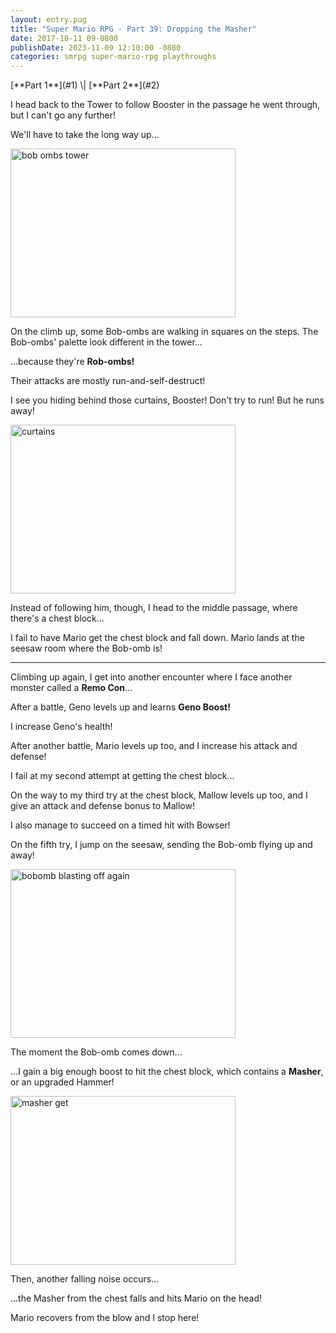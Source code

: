 ```yaml
---
layout: entry.pug
title: "Super Mario RPG - Part 39: Dropping the Masher"
date: 2017-10-11 09-0800
publishDate: 2023-11-09 12:10:00 -0800
categories: smrpg super-mario-rpg playthroughs
---
```


<p class="entry-partination" markdown="1">[**Part 1**](#1) \| [**Part 2**](#2)</p>

<a name="1"></a>

I head back to the Tower to follow Booster in the passage he went through, but I can't go any further!

We'll have to take the long way up...

<img src="https://i.imgur.com/n7UDs9G.png" alt="bob ombs tower" width="360" height="270" id="liveblog" />

On the climb up, some Bob-ombs are walking in squares on the steps. The Bob-ombs' palette look different in the tower...

...because they're **Rob-ombs!**

Their attacks are mostly run-and-self-destruct!

I see you hiding behind those curtains, Booster! Don't try to run! But he runs away!

<img src="https://i.imgur.com/fwqFpIt.png" alt="curtains" width="360" height="270" id="liveblog" />

Instead of following him, though, I head to the middle passage, where there's a chest block...

I fail to have Mario get the chest block and fall down. Mario lands at the seesaw room where the Bob-omb is!

<a name="2"></a>

---

Climbing up again, I get into another encounter where I face another monster called a **Remo Con**...

After a battle, Geno levels up and learns **Geno Boost!**

I increase Geno's health!

After another battle, Mario levels up too, and I increase his attack and defense!

I fail at my second attempt at getting the chest block...

On the way to my third try at the chest block, Mallow levels up too, and I give an attack and defense bonus to Mallow!

I also manage to succeed on a timed hit with Bowser!

On the fifth try, I jump on the seesaw, sending the Bob-omb flying up and away!

<img src="https://i.imgur.com/Im6rEoT.png" alt="bobomb blasting off again" width="360" height="270" id="liveblog" />

The moment the Bob-omb comes down...

...I gain a big enough boost to hit the chest block, which contains a **Masher**, or an upgraded Hammer!

<img src="https://i.imgur.com/cmzv9hD.png" alt="masher get" width="360" height="270" id="liveblog" />

Then, another falling noise occurs...

...the Masher from the chest falls and hits Mario on the head!

Mario recovers from the blow and I stop here!